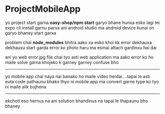# ProjectMobileApp

yo project start garna 
**easy-shop/npm start** garyo bhane hunxa 
esko lagi tei expo cli install garnu parxa ani android studio ma android device kunai on garyo bhaney start garxa


problem chai **node_modules** bhitra aako xa esko khoi kk error dekhauxa dekhauxu start garda 
error ko photo haru ma esmai attach gardinxu hai dai 

ani yo web error.jpg file chai tyo asti web application ma aako error ko ho 
maile solve garna khojeko k garney garney confuse bho 

----------------------------------------------------------------------------

yo mobile app chai naya nai banako ho maile video herdai....tapai le asti euta code pathaunu bhako thyo ni mobile app ma convert garne type ko tyo ni maile alik bujhena 

-----------------
ekchoti eso hernus na ani solution bhandinus na tapai le thapaunu bho bhaney 

